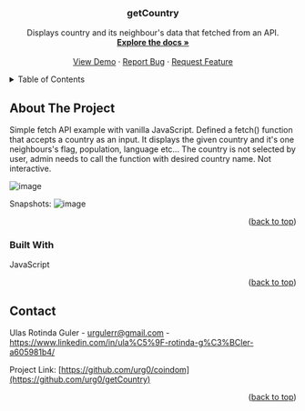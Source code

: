 
<a name="readme-top"></a>
<br />
<div align="center">
    <a href="https://github.com/urg0/getCountry">



  </a>

<h3 align="center">getCountry</h3>

  <p align="center">
Displays country and its neighbour's data that fetched from an API.
    <br />
    <a href="https://github.com/urg0/getCountry"><strong>Explore the docs »</strong></a>
    <br />
    <br />
    <a href="https://github.com/urg0/getCountry">View Demo</a>
    ·
    <a href="https://github.com/urg0/getCountry/issues">Report Bug</a>
    ·
    <a href="https://github.com/urg0/getCountry">Request Feature</a>
  </p>
</div>




<details>
  <summary>Table of Contents</summary>
  <ol>
    <li>
      <a href="#about-the-project">About The Project</a>
      <ul>
        <li><a href="#built-with">Built With</a></li>
      </ul>
    </li>
    <li>
      <a href="#getting-started">Getting Started</a>
      <ul>
        <li><a href="#prerequisites">Prerequisites</a></li>
        <li><a href="#installation">Installation</a></li>
      </ul>
    </li>
    <li><a href="#usage">Usage</a></li>
    <li><a href="#roadmap">Roadmap</a></li>
    <li><a href="#contributing">Contributing</a></li>
    <li><a href="#license">License</a></li>
    <li><a href="#contact">Contact</a></li>
    <li><a href="#acknowledgments">Acknowledgments</a></li>
  </ol>
</details>



<!-- ABOUT THE PROJECT -->
## About The Project

Simple fetch API example with vanilla JavaScript. Defined a fetch() function that accepts a country as an input. It displays the given country and it's one neighbours's flag, population, language etc...
The country is not selected by user, admin needs to call the function with desired country name. Not interactive.

![image](https://github.com/urg0/getCountry/assets/81859377/f099d8c7-caaf-4763-b137-6e28f6bbf1ec)


Snapshots:
![image](https://github.com/urg0/getCountry/assets/81859377/5e10f053-9987-43fa-92b6-f14163f59833)



<p align="right">(<a href="#readme-top">back to top</a>)</p>



### Built With


JavaScript

<p align="right">(<a href="#readme-top">back to top</a>)</p>

## Contact

Ulas Rotinda Guler  - urgulerr@gmail.com - https://www.linkedin.com/in/ula%C5%9F-rotinda-g%C3%BCler-a605981b4/

Project Link: [https://github.com/urg0/coindom](https://github.com/urg0/getCountry)

<p align="right">(<a href="#readme-top">back to top</a>)</p>


[React.js]: https://img.shields.io/badge/React-20232A?style=for-the-badge&logo=react&logoColor=61DAFB
[React-url]: https://reactjs.org/
